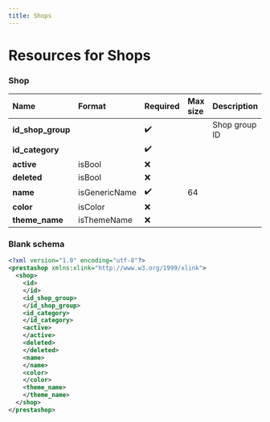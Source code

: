 ```yaml
---
title: Shops
---
```


# Resources for Shops

### Shop

|       Name        |    Format     | Required | Max size |  Description  |
| :---------------- | :------------ | :------- | :------- | :------------ |
| **id_shop_group** |               | ✔️       |          | Shop group ID |
| **id_category**   |               | ✔️       |          |               |
| **active**        | isBool        | ❌        |          |               |
| **deleted**       | isBool        | ❌        |          |               |
| **name**          | isGenericName | ✔️       | 64       |               |
| **color**         | isColor       | ❌        |          |               |
| **theme_name**    | isThemeName   | ❌        |          |               |


### Blank schema

```xml
<?xml version="1.0" encoding="utf-8"?>
<prestashop xmlns:xlink="http://www.w3.org/1999/xlink">
  <shop>
    <id>
    </id>
    <id_shop_group>
    </id_shop_group>
    <id_category>
    </id_category>
    <active>
    </active>
    <deleted>
    </deleted>
    <name>
    </name>
    <color>
    </color>
    <theme_name>
    </theme_name>
  </shop>
</prestashop>
```

